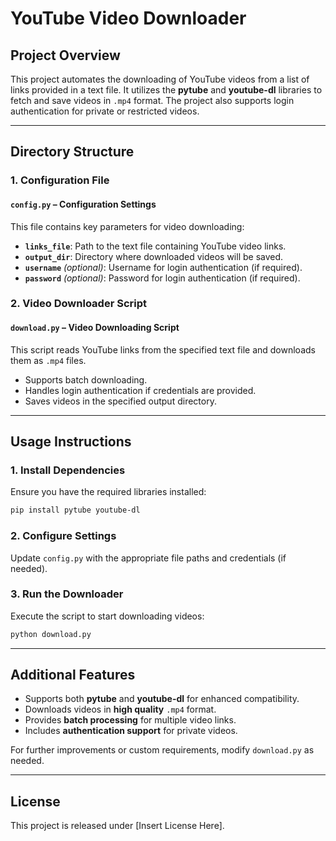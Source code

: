 # **YouTube Video Downloader**

## **Project Overview**
This project automates the downloading of YouTube videos from a list of links provided in a text file. It utilizes the **pytube** and **youtube-dl** libraries to fetch and save videos in `.mp4` format. The project also supports login authentication for private or restricted videos.

---

## **Directory Structure**

### **1. Configuration File**
#### `config.py` – Configuration Settings  
This file contains key parameters for video downloading:
- **`links_file`**: Path to the text file containing YouTube video links.
- **`output_dir`**: Directory where downloaded videos will be saved.
- **`username`** *(optional)*: Username for login authentication (if required).
- **`password`** *(optional)*: Password for login authentication (if required).

### **2. Video Downloader Script**
#### `download.py` – Video Downloading Script  
This script reads YouTube links from the specified text file and downloads them as `.mp4` files.
- Supports batch downloading.
- Handles login authentication if credentials are provided.
- Saves videos in the specified output directory.

---

## **Usage Instructions**

### **1. Install Dependencies**
Ensure you have the required libraries installed:
```bash
pip install pytube youtube-dl
```

### **2. Configure Settings**
Update `config.py` with the appropriate file paths and credentials (if needed).

### **3. Run the Downloader**
Execute the script to start downloading videos:
```bash
python download.py
```

---

## **Additional Features**
- Supports both **pytube** and **youtube-dl** for enhanced compatibility.
- Downloads videos in **high quality** `.mp4` format.
- Provides **batch processing** for multiple video links.
- Includes **authentication support** for private videos.

For further improvements or custom requirements, modify `download.py` as needed.

---

## **License**
This project is released under [Insert License Here].


